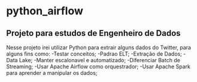 # python_airflow
Projeto para estudos de Engenheiro de Dados
---------------------------------------

Nesse projeto irei utilizar Python para extrair alguns dados do Twitter, para alguns fins como:
-Testar conceitos;
-Padrao ELT;
-Extração de Dados;
-Data Lake;
-Manter escalonavel e automatizado;
-Diferenciar Batch de Streaming;
-Usar Apache Airflow como orquestrador;
-Usar Apache Spark para aprender a manipular os dados;


